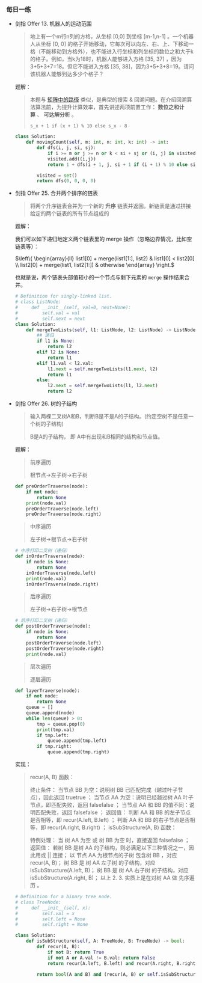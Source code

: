 ### 每日一练

- 剑指 Offer 13. 机器人的运动范围

  > 地上有一个m行n列的方格，从坐标 [0,0] 到坐标 [m-1,n-1] 。一个机器人从坐标 [0, 0] 的格子开始移动，它每次可以向左、右、上、下移动一格（不能移动到方格外），也不能进入行坐标和列坐标的数位之和大于k的格子。例如，当k为18时，机器人能够进入方格 [35, 37] ，因为3+5+3+7=18。但它不能进入方格 [35, 38]，因为3+5+3+8=19。请问该机器人能够到达多少个格子？

  题解：

  > 本题与 [矩阵中的路径](https://leetcode-cn.com/problems/ju-zhen-zhong-de-lu-jing-lcof/solution/mian-shi-ti-12-ju-zhen-zhong-de-lu-jing-shen-du-yo/) 类似，是典型的搜索 & 回溯问题。在介绍回溯算法算法前，为提升计算效率，首先讲述两项前置工作： **数位之和计算** 、 **可达解分析** 。 
  >
  > `s_x + 1 if (x + 1) % 10 else s_x - 8 `

  ```python
  class Solution:
      def movingCount(self, m: int, n: int, k: int) -> int:
          def dfs(i, j, si, sj):
              if i >= m or j >= n or k < si + sj or (i, j) in visited: return 0
              visited.add((i,j))
              return 1 + dfs(i + 1, j, si + 1 if (i + 1) % 10 else si - 8, sj) + dfs(i, j + 1, si, sj + 1 if (j + 1) % 10 else sj - 8)
  
          visited = set()
          return dfs(0, 0, 0, 0)
  ```

- 剑指 Offer 25. 合并两个排序的链表

  > 将两个升序链表合并为一个新的 **升序** 链表并返回。新链表是通过拼接给定的两个链表的所有节点组成的 

  题解：

  我们可以如下递归地定义两个链表里的 merge 操作（忽略边界情况，比如空链表等）：

  $\left\{ \begin{array}{ll} list1[0] + merge(list1[1:], list2) & list1[0] < list2[0] \\ list2[0] + merge(list1, list2[1:]) & otherwise \end{array} \right.$

  也就是说，两个链表头部值较小的一个节点与剩下元素的 `merge` 操作结果合并。 

  ```python
  # Definition for singly-linked list.
  # class ListNode:
  #     def __init__(self, val=0, next=None):
  #         self.val = val
  #         self.next = next
  class Solution:
      def mergeTwoLists(self, l1: ListNode, l2: ListNode) -> ListNode:
          ## 递归
          if l1 is None:
              return l2
          elif l2 is None:
              return l1
          elif l1.val < l2.val:
              l1.next = self.mergeTwoLists(l1.next, l2)
              return l1
          else:
              l2.next = self.mergeTwoLists(l1, l2.next)
              return l2
  ```

- 剑指 Offer 26. 树的子结构

  > 输入两棵二叉树A和B，判断B是不是A的子结构。(约定空树不是任意一个树的子结构)
  >
  > B是A的子结构， 即 A中有出现和B相同的结构和节点值。

  题解：

  > 前序遍历
  >
  > 根节点->左子树->右子树 

  ```python
  def preOrderTraverse(node):
      if not node:
          return None
      print(node.val)
      preOrderTraverse(node.left)
      preOrderTraverse(node.right)
  ```

  > 中序遍历
  >
  > 左子树->根节点->右子树 

  ```python
  # 中序打印二叉树（递归）
  def inOrderTraverse(node):
      if node is None:
          return None
      inOrderTraverse(node.left)
      print(node.val)
      inOrderTraverse(node.right)
  ```

  > 后序遍历
  >
  > 左子树->右子树->根节点 

  ```python
  # 后序打印二叉树（递归）
  def postOrderTraverse(node):
      if node is None:
          return None
      postOrderTraverse(node.left)
      postOrderTraverse(node.right)
      print(node.val)
  ```

  > 层次遍历
  >
  > 逐层遍历 

  ```python
  def layerTraverse(node):
      if not node:
          return None
      queue = []  
      queue.append(node)
      while len(queue) > 0:
          tmp = queue.pop(0)
          print(tmp.val)
          if tmp.left:
              queue.append(tmp.left)
          if tmp.right:
              queue.append(tmp.right)
  ```

  实现：

  > recur(A, B) 函数：
  >
  > 终止条件：
  > 当节点 BB 为空：说明树 BB 已匹配完成（越过叶子节点），因此返回 truetrue ；
  > 当节点 AA 为空：说明已经越过树 AA 叶子节点，即匹配失败，返回 falsefalse ；
  > 当节点 AA 和 BB 的值不同：说明匹配失败，返回 falsefalse ；
  > 返回值：
  > 判断 AA 和 BB 的左子节点是否相等，即 recur(A.left, B.left) ；
  > 判断 AA 和 BB 的右子节点是否相等，即 recur(A.right, B.right) ；
  > isSubStructure(A, B) 函数：
  >
  > 特例处理： 当 树 AA 为空 或 树 BB 为空 时，直接返回 falsefalse ；
  > 返回值： 若树 BB 是树 AA 的子结构，则必满足以下三种情况之一，因此用或 || 连接；
  > 以 节点 AA 为根节点的子树 包含树 BB ，对应 recur(A, B)；
  > 树 BB 是 树 AA 左子树 的子结构，对应 isSubStructure(A.left, B)；
  > 树 BB 是 树 AA 右子树 的子结构，对应 isSubStructure(A.right, B)；
  > 以上 2. 3. 实质上是在对树 AA 做 先序遍历 。
  >

  ```python
  # Definition for a binary tree node.
  # class TreeNode:
  #     def __init__(self, x):
  #         self.val = x
  #         self.left = None
  #         self.right = None
  
  class Solution:
      def isSubStructure(self, A: TreeNode, B: TreeNode) -> bool:
          def recur(A, B):
              if not B: return True
              if not A or A.val != B.val: return False
              return recur(A.left, B.left) and recur(A.right, B.right)
  
          return bool(A and B) and (recur(A, B) or self.isSubStructure(A.left, B) or self.isSubStructure(A.right, B))
  ```

  
